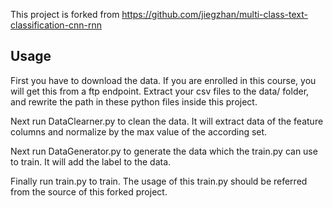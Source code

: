 This project is forked from https://github.com/jiegzhan/multi-class-text-classification-cnn-rnn

Usage
---

First you have to download the data. If you are enrolled in this course, you will get this from a ftp endpoint. Extract your csv files to the data/ folder, and rewrite the path in these python files inside this project.

Next run DataClearner.py to clean the data. It will extract data of the feature columns and normalize by the max value of the according set.

Next run DataGenerator.py to generate the data which the train.py can use to train. It will add the label to the data.

Finally run train.py to train. The usage of this train.py should be referred from the source of this forked project.
